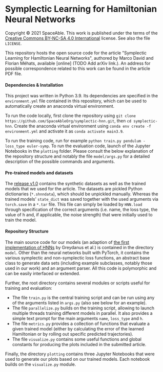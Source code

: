 Symplectic Learning for Hamiltonian Neural Networks
========
Copyright © 2021 SpaceAble. This work is published under the terms of the
[Creative Commons BY-NC-SA 4.0 International](https://creativecommons.org/licenses/by-nc-sa/4.0/) license.
See also the file ```LICENSE```.

This repository hosts the open source code for the article "Symplectic Learning for Hamiltonian Neural Networks",
authored by Marco David and Florian Méhats, available [online] (TODO Add arXiv link.). An address for possible
correspondence related to this work can be found in the article PDF file. 

#### Dependencies & Installation

This project was written in Python 3.9. Its dependencies are specified in the `environment.yml` file
contained in this repository, which can be used to automatically create an anaconda virtual environment.

To run the code locally, first clone the repository using ```git clone https://github.com/SpaceAbleOrg/symplectic-hnn.git```,
then ```cd symplectic-hnn```.
Create the anaconda virtual environment using ```conda env create -f environment.yml``` and activate it as
```conda activate main3.9```.

To run the training code, run for example ```python train.py pendulum -loss_type euler-symp```.
To run the evaluation code, launch of the Jupyter Notebooks in the ```plotting``` folder. Please consult the below
explanation of the repository structure and notably the file ```model/args.py``` for a detailed description of the
possible commands and arguments.


#### Pre-trained models and datasets

The [release v1.0](https://github.com/SpaceAbleOrg/symplectic-hnn/releases/tag/v1.0) contains the synthetic datasets as well as the trained models
that we used for the article. The datasets are pickled Python dictionaries (`*.shnndata`), which should be unpickled
manually. Whereas the trained models' `state_dict` was saved together with the used arguments via `torch.save` in a
`*.tar` file. This file can simply be loaded by ```HNN.load``` through specification of the correct arguments (i.e. 
name, the loss type, the value of h and, if applicable, the noise strength) that
were initially used to train the model.


#### Repository Structure

The main source code for our models (an adaption of [the first implementation of HNNs](https://github.com/greydanus/hamiltonian-nn)
by Greydanus et al.)
is contained in the directory `model`. Other than the neural networks built with PyTorch, it contains the
various symplectic and non-symplectic loss functions, an abstract base class to generate data sets (including
example subclasses, notably those used in our work) and an argument parser. All this code is polymorphic and
can be easily interfaced or extended.

Further, the root directory contains several modules or scripts useful for training and evaluation:
- The file `train.py` is the central training script and can be run using any of the arguments listed in `args.py`
(also see below for an example).
- The file `parallelize.py` builds on the training script, allowing to launch multiple threads training different models
in parallel. It also provides a simple text prompt for the main arguments `name`, `loss_type` and `h`.
- The file `metrics.py` provides a collection of functions that evaluate a given trained model (either by calculating
the error of the learned Hamiltonian or by rolling out specific predicted trajectories).
- The file `visualize.py` contains some useful functions and global constants for producing the plots included
in the submitted article.

Finally, the directory `plotting` contains three Jupyter Notebooks that were used to generate our plots based on our
trained models. Each notebook builds on the `visualize.py` module.
